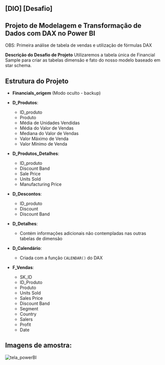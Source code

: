 ## [DIO] [Desafio]

## **Projeto de Modelagem e Transformação de Dados com DAX no Power BI**

OBS: Primeira análise de tabela de vendas e utilização de fórmulas DAX

**Descrição do Desafio de Projeto**
Utilizaremos a tabela única de Financial Sample para criar as tabelas dimensão e fato do nosso modelo baseado em star schema.


## Estrutura do Projeto

- **Financials_origem** (Modo oculto - backup)
  
- **D_Produtos**:
  - ID_produto
  - Produto
  - Média de Unidades Vendidas
  - Média do Valor de Vendas
  - Mediana do Valor de Vendas
  - Valor Máximo de Venda
  - Valor Mínimo de Venda
    
- **D_Produtos_Detalhes**:
  - ID_produto
  - Discount Band
  - Sale Price
  - Units Sold
  - Manufacturing Price
    
- **D_Descontos**:
  - ID_produto
  - Discount
  - Discount Band
    
- **D_Detalhes**:
  - Contém informações adicionais não contempladas nas outras tabelas de dimensão
    
- **D_Calendário**:
  - Criada com a função `CALENDAR()` do DAX
    
- **F_Vendas**:
  - SK_ID
  - ID_Produto
  - Produto
  - Units Sold
  - Sales Price
  - Discount Band
  - Segment
  - Country
  - Salers
  - Profit
  - Date

## Imagens de amostra:

![tela_powerBI](https://github.com/christianalencar/DIO-Desafio-Vendas/assets/100319396/f5bc700a-1319-43ad-b37c-5f7bfb475c71)


